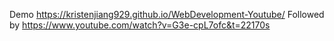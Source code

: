 Demo https://kristenjiang929.github.io/WebDevelopment-Youtube/ 
Followed by https://www.youtube.com/watch?v=G3e-cpL7ofc&t=22170s
